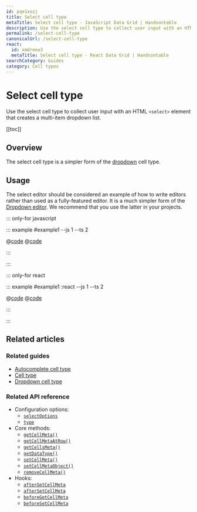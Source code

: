 ```yaml
---
id: pqe1xozj
title: Select cell type
metaTitle: Select cell type - JavaScript Data Grid | Handsontable
description: Use the select cell type to collect user input with an HTML <select> element that creates a multi-item dropdown list.
permalink: /select-cell-type
canonicalUrl: /select-cell-type
react:
  id: xmdreeu3
  metaTitle: Select cell type - React Data Grid | Handsontable
searchCategory: Guides
category: Cell types
---
```


# Select cell type

Use the select cell type to collect user input with an HTML `<select>` element that creates a multi-item dropdown list.

[[toc]]

## Overview

The select cell type is a simpler form of the [dropdown](@/guides/cell-types/dropdown-cell-type/dropdown-cell-type.md) cell type.

## Usage

The select editor should be considered an example of how to write editors rather than used as a fully-featured editor. It is a much simpler form of the [Dropdown editor](@/guides/cell-types/dropdown-cell-type/dropdown-cell-type.md). We recommend that you use the latter in your projects.

::: only-for javascript

::: example #example1 --js 1 --ts 2

@[code](@/content/guides/cell-types/select-cell-type/javascript/example1.js)
@[code](@/content/guides/cell-types/select-cell-type/javascript/example1.ts)

:::

:::

::: only-for react

::: example #example1 :react --js 1 --ts 2

@[code](@/content/guides/cell-types/select-cell-type/react/example1.jsx)
@[code](@/content/guides/cell-types/select-cell-type/react/example1.tsx)

:::

:::

## Related articles

### Related guides

<div class="boxes-list gray">

- [Autocomplete cell type](@/guides/cell-types/autocomplete-cell-type/autocomplete-cell-type.md)
- [Cell type](@/guides/cell-types/cell-type/cell-type.md)
- [Dropdown cell type](@/guides/cell-types/dropdown-cell-type/dropdown-cell-type.md)

</div>

### Related API reference

- Configuration options:
  - [`selectOptions`](@/api/options.md#selectoptions)
  - [`type`](@/api/options.md#type)
- Core methods:
  - [`getCellMeta()`](@/api/core.md#getcellmeta)
  - [`getCellMetaAtRow()`](@/api/core.md#getcellmetaatrow)
  - [`getCellsMeta()`](@/api/core.md#getcellsmeta)
  - [`getDataType()`](@/api/core.md#getdatatype)
  - [`setCellMeta()`](@/api/core.md#setcellmeta)
  - [`setCellMetaObject()`](@/api/core.md#setcellmetaobject)
  - [`removeCellMeta()`](@/api/core.md#removecellmeta)
- Hooks:
  - [`afterGetCellMeta`](@/api/hooks.md#aftergetcellmeta)
  - [`afterSetCellMeta`](@/api/hooks.md#aftersetcellmeta)
  - [`beforeGetCellMeta`](@/api/hooks.md#beforegetcellmeta)
  - [`beforeSetCellMeta`](@/api/hooks.md#beforesetcellmeta)

